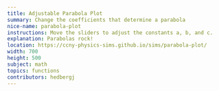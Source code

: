 ```yaml
---
title: Adjustable Parabola Plot
summary: Change the coefficients that determine a parabola
nice-name: parabola-plot
instructions: Move the sliders to adjust the constants a, b, and c.
explanation: Parabolas rock!
location: https://ccny-physics-sims.github.io/sims/parabola-plot/
width: 700
height: 500
subject: math
topics: functions
contributors: hedbergj
---
```

